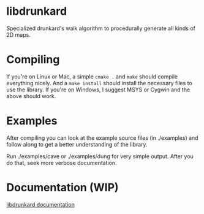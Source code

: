 libdrunkard
===========

Specialized drunkard's walk algorithm to procedurally generate all kinds of 2D maps.

Compiling
=========

If you're on Linux or Mac, a simple `cmake .` and `make` should compile everything nicely. And a `make install` should install the necessary files to use the library. If you're on Windows, I suggest MSYS or Cygwin and the above should work.

Examples
========

After compiling you can look at the example source files (in ./examples) and follow along to get a better understanding of the library.

Run ./examples/cave or ./examples/dung for very simple output. After you do that, seek more verbose documentation.

Documentation (WIP)
===================

[libdrunkard documentation](http://jabb.github.com/libdrunkard)
